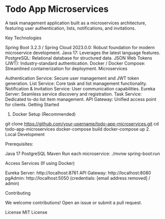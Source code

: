 # Todo App Microservices

A task management application built as a microservices architecture, featuring user authentication, lists, notifications, and invitations.

Key Technologies

Spring Boot 3.2.3 / Spring Cloud 2023.0.0: Robust foundation for modern microservice development.
Java 17: Leverages the latest language features.
PostgreSQL: Relational database for structured data.
JSON Web Tokens (JWT): Industry-standard authentication.
Docker / Docker Compose: Streamlined containerization for deployment.
Microservices

Authentication Service: Secure user management and JWT token generation.
List Service: Core task and list management functionality.
Notification & Invitation Service: User communication capabilities.
Eureka Server: Seamless service discovery and registration.
Task Service: Dedicated to-do list item management.
API Gateway: Unified access point for clients.
Getting Started

1. Docker Setup (Recommended)

git clone https://github.com/your-username/todo-app-microservices.git
cd todo-app-microservices
docker-compose build
docker-compose up
2. Local Development

Prerequisites:

Java 17
PostgreSQL
Maven
Run each microservice: ./mvnw spring-boot:run

Access Services (If using Docker)

Eureka Server: http://localhost:8761
API Gateway: http://localhost:8080
pgAdmin: http://localhost:5050 (credentials: [email address removed] / admin)

Contributing

We welcome contributions! Open an issue or submit a pull request.

License
MIT License
